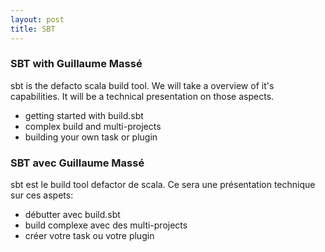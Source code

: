 ```yaml
---
layout: post
title: SBT
---
```


### SBT with Guillaume Massé

sbt is the defacto scala build tool. We will take a overview of it's capabilities. It will be a technical presentation on those aspects.

* getting started with build.sbt
* complex build and multi-projects
* building your own task or plugin

### SBT avec Guillaume Massé

sbt est le build tool defactor de scala. Ce sera une présentation technique sur ces aspets:

* débutter avec build.sbt
* build complexe avec des multi-projects
* créer votre task ou votre plugin
